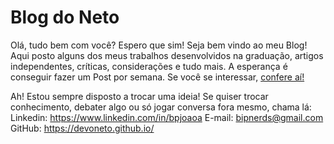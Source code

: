 # Blog do Neto

Olá, tudo bem com você? Espero que sim! Seja bem vindo ao meu Blog! Aqui posto alguns dos meus trabalhos desenvolvidos na graduação, artigos independentes, críticas, considerações e tudo mais. A esperança é conseguir fazer um Post por semana. Se você se interessar, [confere aí!](https://devoneto.github.io/blog/) 

Ah! Estou sempre disposto a trocar uma ideia! Se quiser trocar conhecimento, debater algo ou só jogar conversa fora mesmo, chama lá:
Linkedin: https://www.linkedin.com/in/bpjoaoa
E-mail: bipnerds@gmail.com
GitHub: https://devoneto.github.io/